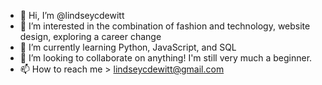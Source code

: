 - 👋 Hi, I’m @lindseycdewitt
- 👀 I’m interested in the combination of fashion and technology, website design, exploring a career change
- 🌱 I’m currently learning Python, JavaScript, and SQL
- 💞️ I’m looking to collaborate on anything! I'm still very much a beginner.
- 📫 How to reach me > lindseycdewitt@gmail.com 

<!---
lindseycdewitt/lindseycdewitt is a ✨ special ✨ repository because its `README.md` (this file) appears on your GitHub profile.
You can click the Preview link to take a look at your changes.
--->
